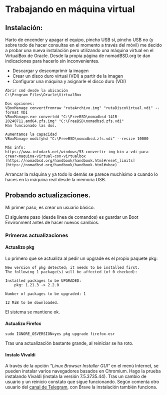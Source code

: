 # Trabajando en máquina virtual

## Instalación: 

Harto de encender y apagar el equipo, pincho USB sí, pincho USB no (y sobre todo de hacer consultas en el momento a través del móvil) me decido a probar una nueva instalación pero utilizando una máquina virtual en el VirtualBox de Oracle.
Desde la propia página de nomadBSD.org te dan indicaciones para hacerlo sin inconvenientes.
* Descargar y descomprimir la imagen
* Crear un disco duro virtual (VDI) a partir de la imagen
* Configurar una máquina y asignarle el disco duro (VDI)

```
Abrir cmd desde la ubicación 
C:\Program Files\Oracle\VirtualBox

Dos opciones:  
VBoxManage convertfromraw "rutaArchivo.img" "rutaDiscoVirtual.vdi" --format VDI
VBoxManage.exe convertdd "C:\FreeBSD\nomadbsd-141R-20240711.amd64.zfs.img" "C:\FreeBSD\nomadbsd.zfs.vdi"
Han funcionado las dos. 

Aumentamos la capacidad  
VBoxManage modifyhd "C:\FreeBSD\nomadbsd.zfs.vdi" --resize 10000

Más info:  
https://www.infodark.net/windows/53-convertir-img-bin-a-vdi-para-crear-maquina-virtual-con-virtualbox  
[https://nomadbsd.org/handbook/handbook.html#reset_limits](https://nomadbsd.org/handbook/handbook.html#vbox)
```

Arrancar la máquina y ya todo lo demás se parece muchísimo a cuando lo haces en la máquina real desde la memoria USB.

## Probando actualizaciones.

Mi primer paso, es crear un usuario básico.

El siguiente paso (desde línea de comandos) es guardar un  Boot Environment antes de hacer nuevos cambios.


### Primeras actualizaciones

#### Actualizo pkg

Lo primero que se actualiza al pedir un upgrade es el propio paquete pkg:
```
New version of pkg detected; it needs to be installed first.
The following 1 package(s) will be affected (of 0 checked):

Installed packages to be UPGRADED:
	pkg: 1.21.3 -> 2.2.0

Number of packages to be upgraded: 1

12 MiB to be downloaded.
```
El sistema se mantiene ok. 


#### Actualizo Firefox 
```
sudo IGNORE_OSVERSION=yes pkg upgrade firefox-esr
```

Tras una actualización bastante grande, al reiniciar se ha roto.


#### Instalo Vivaldi

A través de la opción _"Linux Browser Installer GUI"_ en el menú Internet, se pueden instalar varios navegadores basados en Chromium.
Hago la prueba instalando Vivaldi (instala la versión 7.5.3735.44). Tras un cambio de usuario y un reinicio constato que sigue funcionando.
Según comenta otro usuario del [canal de Telegram](https://t.me/NomadBSD), con Brave la instalación también funciona. 
